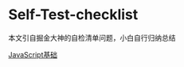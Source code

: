 # Self-Test-checklist
本文引自掘金大神的自检清单问题，小白自行归纳总结

[JavaScript基础](https://github.com/addpower/Self-Test-checklist/tree/master/JavaScript%E5%9F%BA%E7%A1%80?1557143992944 "点击查看")
  
